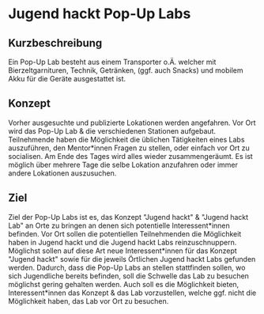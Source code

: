 Jugend hackt Pop-Up Labs
===

## Kurzbeschreibung
Ein Pop-Up Lab besteht aus einem Transporter o.Ä. welcher mit Bierzeltgarnituren, Technik, Getränken, (ggf. auch Snacks) und mobilem Akku für die Geräte ausgestattet ist.

## Konzept
Vorher ausgesuchte und publizierte Lokationen werden angefahren.
Vor Ort wird das Pop-Up Lab & die verschiedenen Stationen aufgebaut.
Teilnehmende haben die Möglichkeit die üblichen Tätigkeiten eines Labs auszuführen, den Mentor\*innen Fragen zu stellen, oder einfach vor Ort zu socialisen.
Am Ende des Tages wird alles wieder zusammengeräumt.
Es ist möglich über mehrere Tage die selbe Lokation anzufahren oder immer andere Lokationen auszusuchen.

## Ziel
Ziel der Pop-Up Labs ist es, das Konzept "Jugend hackt" & "Jugend hackt Lab" an Orte zu bringen an denen sich potentielle Interessent\*innen befinden.
Vor Ort sollen die potentiellen Teilnehmenden die Möglichkeit haben in Jugend hackt und die Jugend hackt Labs reinzuschnuppern.
Möglichst sollen auf diese Art neue Interessent\*innen für das Konzept "Jugend hackt" sowie für die jeweils Örtlichen Jugend hackt Labs gefunden werden.
Dadurch, dass die Pop-Up Labs an stellen stattfinden sollen, wo sich Jugendliche bereits befinden, soll die Schwelle das Lab zu besuchen möglichst gering gehalten werden. Auch soll es die Möglichkeit bieten, Interessent\*innen das Konzept & das Lab vorzustellen, welche ggf. nicht die Möglichkeit haben, das Lab vor Ort zu besuchen.
